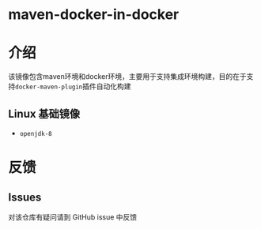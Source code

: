 # maven-docker-in-docker

# 介绍

该镜像包含maven环境和docker环境，主要用于支持集成环境构建，目的在于支持`docker-maven-plugin`插件自动化构建

## Linux 基础镜像

* `openjdk-8`


# 反馈

## Issues

对该仓库有疑问请到 GitHub issue 中反馈

